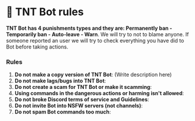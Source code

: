 # 📄 TNT Bot rules

**TNT Bot has 4 punishments types and they are: Permanently ban - Temporarily ban - Auto-leave - Warn**. We will try to not to blame anyone. If someone reported an user we will try to check everything you have did to Bot before taking actions.

### Rules

1. **Do not make a copy version of TNT Bot**: (Write description here)
2. **Do not make lags/bugs into TNT Bot**:
3. **Do not create a scam for TNT Bot or make it scamming**: 
4. **Using commands in the dangerous actions or harming isn't allowed**:
5. **Do not broke Discord terms of service and Guidelines**:
6. **Do not invite Bot into NSFW servers (not channels)**:
7. **Do not spam Bot commands too much**:
